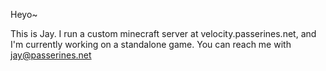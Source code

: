 Heyo~

This is Jay.
I run a custom minecraft server at velocity.passerines.net, and I'm currently working on a standalone game.
You can reach me with jay@passerines.net
